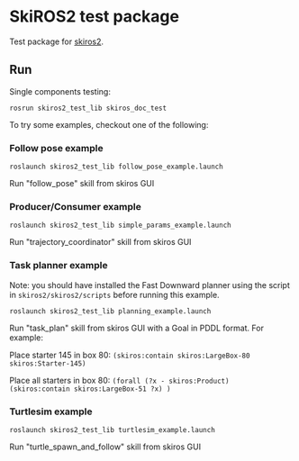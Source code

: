 #  SkiROS2 test package

Test package for [skiros2](https://github.com/RVMI/skiros2).

## Run

Single components testing:

```rosrun skiros2_test_lib skiros_doc_test```

To try some examples, checkout one of the following:

### Follow pose example

```roslaunch skiros2_test_lib follow_pose_example.launch```

Run "follow_pose" skill from skiros GUI

### Producer/Consumer example

```roslaunch skiros2_test_lib simple_params_example.launch```

Run "trajectory_coordinator" skill from skiros GUI

### Task planner example

Note: you should have installed the Fast Downward planner using the script in `skiros2/skiros2/scripts` before running this example.

```roslaunch skiros2_test_lib planning_example.launch```

Run "task_plan" skill from skiros GUI with a Goal in PDDL format. For example:

Place starter 145 in box 80: `(skiros:contain skiros:LargeBox-80 skiros:Starter-145)`  

Place all starters in box 80: `(forall (?x - skiros:Product) (skiros:contain skiros:LargeBox-51 ?x) )`  

### Turtlesim example

```roslaunch skiros2_test_lib turtlesim_example.launch```

Run "turtle_spawn_and_follow" skill from skiros GUI
